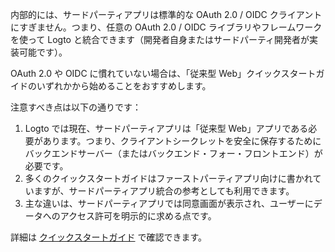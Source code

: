 内部的には、サードパーティアプリは標準的な OAuth 2.0 / OIDC クライアントにすぎません。つまり、任意の OAuth 2.0 / OIDC ライブラリやフレームワークを使って Logto と統合できます（開発者自身またはサードパーティ開発者が実装可能です）。

OAuth 2.0 や OIDC に慣れていない場合は、「従来型 Web」クイックスタートガイドのいずれかから始めることをおすすめします。

注意すべき点は以下の通りです：

1. Logto では現在、サードパーティアプリは「従来型 Web」アプリである必要があります。つまり、クライアントシークレットを安全に保存するためにバックエンドサーバー（またはバックエンド・フォー・フロントエンド）が必要です。
2. 多くのクイックスタートガイドはファーストパーティアプリ向けに書かれていますが、サードパーティアプリ統合の参考としても利用できます。
3. 主な違いは、サードパーティアプリでは同意画面が表示され、ユーザーにデータへのアクセス許可を明示的に求める点です。

詳細は [クイックスタートガイド](/quick-starts) で確認できます。
